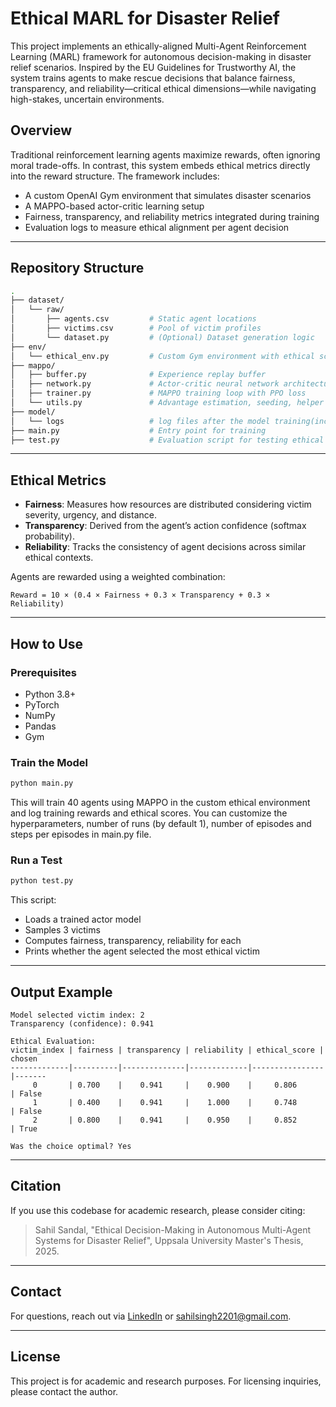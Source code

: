 # Ethical MARL for Disaster Relief

This project implements an ethically-aligned Multi-Agent Reinforcement Learning (MARL) framework for autonomous decision-making in disaster relief scenarios. Inspired by the EU Guidelines for Trustworthy AI, the system trains agents to make rescue decisions that balance fairness, transparency, and reliability—critical ethical dimensions—while navigating high-stakes, uncertain environments.

## Overview

Traditional reinforcement learning agents maximize rewards, often ignoring moral trade-offs. In contrast, this system embeds ethical metrics directly into the reward structure. The framework includes:

- A custom OpenAI Gym environment that simulates disaster scenarios
- A MAPPO-based actor-critic learning setup
- Fairness, transparency, and reliability metrics integrated during training
- Evaluation logs to measure ethical alignment per agent decision

---

## Repository Structure

```bash
.
├── dataset/
│   └── raw/
│       ├── agents.csv         # Static agent locations
│       ├── victims.csv        # Pool of victim profiles
│       └── dataset.py         # (Optional) Dataset generation logic
├── env/
│   └── ethical_env.py         # Custom Gym environment with ethical score computation
├── mappo/
│   ├── buffer.py              # Experience replay buffer
│   ├── network.py             # Actor-critic neural network architecture
│   ├── trainer.py             # MAPPO training loop with PPO loss
│   └── utils.py               # Advantage estimation, seeding, helper functions
├── model/
│   └── logs                   # log files after the model training(include graphs, csv files etc)
├── main.py                    # Entry point for training
├── test.py                    # Evaluation script for testing ethical alignment
```

---

## Ethical Metrics

- **Fairness**: Measures how resources are distributed considering victim severity, urgency, and distance.
- **Transparency**: Derived from the agent’s action confidence (softmax probability).
- **Reliability**: Tracks the consistency of agent decisions across similar ethical contexts.

Agents are rewarded using a weighted combination:

```
Reward = 10 × (0.4 × Fairness + 0.3 × Transparency + 0.3 × Reliability)
```

---

## How to Use

### Prerequisites

- Python 3.8+
- PyTorch
- NumPy
- Pandas
- Gym

### Train the Model

```bash
python main.py
```

This will train 40 agents using MAPPO in the custom ethical environment and log training rewards and ethical scores. You can customize the hyperparameters, number of runs (by default 1), number of episodes and steps per episodes in main.py file.

### Run a Test

```bash
python test.py
```

This script:
- Loads a trained actor model
- Samples 3 victims
- Computes fairness, transparency, reliability for each
- Prints whether the agent selected the most ethical victim

---

## Output Example

```text
Model selected victim index: 2
Transparency (confidence): 0.941

Ethical Evaluation:
victim_index | fairness | transparency | reliability | ethical_score | chosen
-------------|----------|--------------|-------------|----------------|-------
     0       | 0.700    |    0.941     |    0.900    |     0.806      | False
     1       | 0.400    |    0.941     |    1.000    |     0.748      | False
     2       | 0.800    |    0.941     |    0.950    |     0.852      | True

Was the choice optimal? Yes
```

---

## Citation

If you use this codebase for academic research, please consider citing:

> Sahil Sandal, "Ethical Decision-Making in Autonomous Multi-Agent Systems for Disaster Relief", Uppsala University Master's Thesis, 2025.

---

## Contact

For questions, reach out via [LinkedIn](https://www.linkedin.com/in/sahil-sandal-46448a138/) or sahilsingh2201@gmail.com.

---

## License

This project is for academic and research purposes. For licensing inquiries, please contact the author.
